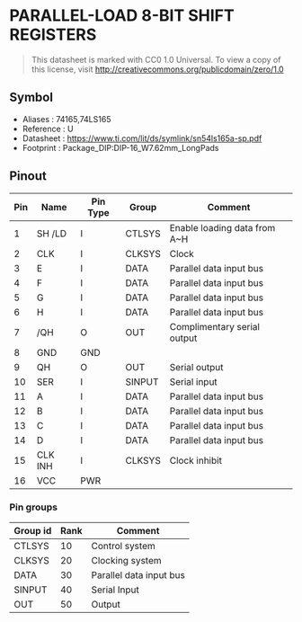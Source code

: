 # PARALLEL-LOAD 8-BIT SHIFT REGISTERS

> This datasheet is marked with CC0 1.0
> Universal. To view a copy of this license, visit
> http://creativecommons.org/publicdomain/zero/1.0

## Symbol

* Aliases : 74165,74LS165
* Reference : U
* Datasheet : https://www.ti.com/lit/ds/symlink/sn54ls165a-sp.pdf
* Footprint : Package_DIP:DIP-16_W7.62mm_LongPads

## Pinout

|Pin|Name|Pin Type|Group|Comment|
|---|---|---|---|---|
|1|SH /LD|I|CTLSYS|Enable loading data from A~H|
|2|CLK|I|CLKSYS|Clock|
|3|E|I|DATA|Parallel data input bus|
|4|F|I|DATA|Parallel data input bus|
|5|G|I|DATA|Parallel data input bus|
|6|H|I|DATA|Parallel data input bus|
|7|/QH|O|OUT|Complimentary serial output|
|8|GND|GND|||
|9|QH|O|OUT|Serial output|
|10|SER|I|SINPUT|Serial input|
|11|A|I|DATA|Parallel data input bus|
|12|B|I|DATA|Parallel data input bus|
|13|C|I|DATA|Parallel data input bus|
|14|D|I|DATA|Parallel data input bus|
|15|CLK INH|I|CLKSYS|Clock inhibit|
|16|VCC|PWR|||

### Pin groups

|Group id|Rank|Comment|
|---|---|---|
|CTLSYS|10|Control system|
|CLKSYS|20|Clocking system|
|DATA|30|Parallel data input bus|
|SINPUT|40|Serial Input|
|OUT|50|Output|
